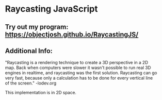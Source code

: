 Raycasting JavaScript
==================

Try out my program: https://objectjosh.github.io/RaycastingJS/
-----------------------------------
Additional Info:
--------------
"Raycasting is a rendering technique to create a 3D perspective in a 2D map. Back when computers were slower it wasn't possible to run real 3D engines in realtime, and raycasting was the first solution. Raycasting can go very fast, because only a calculation has to be done for every vertical line of the screen."
-lodev.org

This implementation is in 2D space.
